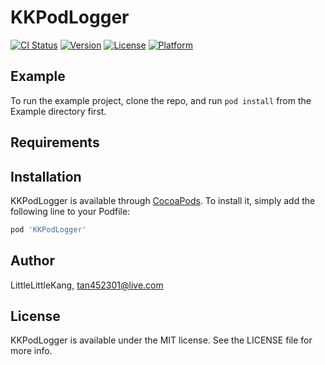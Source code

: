 # KKPodLogger

[![CI Status](https://img.shields.io/travis/LittleLittleKang/KKPodLogger.svg?style=flat)](https://travis-ci.org/LittleLittleKang/KKPodLogger)
[![Version](https://img.shields.io/cocoapods/v/KKPodLogger.svg?style=flat)](https://cocoapods.org/pods/KKPodLogger)
[![License](https://img.shields.io/cocoapods/l/KKPodLogger.svg?style=flat)](https://cocoapods.org/pods/KKPodLogger)
[![Platform](https://img.shields.io/cocoapods/p/KKPodLogger.svg?style=flat)](https://cocoapods.org/pods/KKPodLogger)

## Example

To run the example project, clone the repo, and run `pod install` from the Example directory first.

## Requirements

## Installation

KKPodLogger is available through [CocoaPods](https://cocoapods.org). To install
it, simply add the following line to your Podfile:

```ruby
pod 'KKPodLogger'
```

## Author

LittleLittleKang, tan452301@live.com

## License

KKPodLogger is available under the MIT license. See the LICENSE file for more info.
